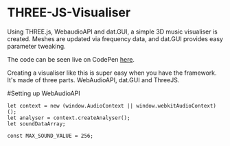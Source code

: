 # THREE-JS-Visualiser
Using THREE.js, WebaudioAPI and dat.GUI, a simple 3D music visualiser is created. Meshes are updated via frequency data, and dat.GUI provides easy parameter tweaking.

The code can be seen live on CodePen [here](https://codepen.io/jhancock532/full/zaxjzd/).

Creating a visualiser like this is super easy when you have the framework.
It's made of three parts. WebAudioAPI, dat.GUI and ThreeJS.

#Setting up WebAudioAPI

```
let context = new (window.AudioContext || window.webkitAudioContext)();
let analyser = context.createAnalyser();
let soundDataArray;

const MAX_SOUND_VALUE = 256;
```

